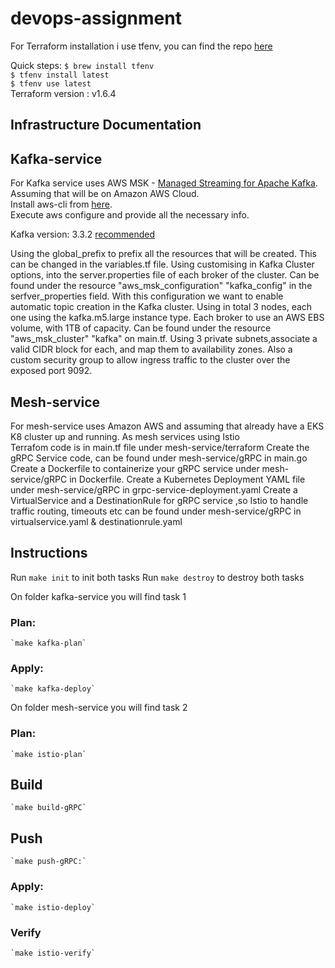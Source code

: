 # devops-assignment
For Terraform installation i use tfenv, you can find the repo [here](https://github.com/tfutils/tfenv#terraform-version-file)

Quick steps:
`$ brew install tfenv`   
`$ tfenv install latest`  
`$ tfenv use latest`  
Terraform version : v1.6.4

## Infrastructure Documentation
## Kafka-service

For Kafka service uses AWS MSK - [Managed Streaming for Apache Kafka](https://aws.amazon.com/msk/).   
Assuming that will be on Amazon AWS Cloud.   
Install aws-cli from [here](https://docs.aws.amazon.com/cli/latest/userguide/getting-started-install.html).   
Execute aws configure and provide all the necessary info.   

Kafka version: 3.3.2 [recommended](https://docs.aws.amazon.com/msk/latest/developerguide/supported-kafka-versions.html#3.3.2)

Using the global_prefix to prefix all the resources that will be created. This can be changed in the variables.tf file. 
Using customising in Kafka Cluster options, into the server.properties file of each broker of the cluster. Can be found under the resource "aws_msk_configuration" "kafka_config" in the serfver_properties field. With this configuration we want to enable automatic topic creation in the Kafka cluster. 
Using in total 3 nodes, each one using the kafka.m5.large instance type. Each broker to use an AWS EBS volume, with 1TB of capacity. Can be found under the resource "aws_msk_cluster" "kafka" on main.tf. 
Using 3 private subnets,associate a valid CIDR block for each, and map them to availability zones. Also a custom security group  to allow ingress traffic to the cluster over the exposed port 9092. 

## Mesh-service
For mesh-service uses Amazon AWS and assuming that already have a EKS K8 cluster up and running. 
As mesh services using Istio  
Terrafom code is in main.tf file under mesh-service/terraform 
Create the gRPC Service code, can be found under mesh-service/gRPC in main.go 
Create a Dockerfile to containerize your gRPC service under mesh-service/gRPC in Dockerfile. 
Create a Kubernetes Deployment YAML file under mesh-service/gRPC in grpc-service-deployment.yaml 
Create a VirtualService and a DestinationRule for gRPC service ,so Istio to handle traffic routing, timeouts etc 
can be found under mesh-service/gRPC in virtualservice.yaml & destinationrule.yaml 


## Instructions 

Run `make init` to init both tasks
Run `make destroy` to destroy both tasks

On folder kafka-service you will find task 1
### Plan: 
    `make kafka-plan`
### Apply:
    `make kafka-deploy`

On folder mesh-service you will find task 2
### Plan: 
    `make istio-plan`
## Build 
    `make build-gRPC`
## Push
    `make push-gRPC:`
### Apply:
    `make istio-deploy`
### Verify
    `make istio-verify`
    